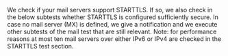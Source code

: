 We check if your mail servers support STARTTLS. If so, we also check in the below subtests whether STARTTLS is configured sufficiently secure. In case no mail server (MX) is defined, we give a notification and we execute other subtests of the mail test that are still relevant. Note: for performance reasons at most ten mail servers over either IPv6 or IPv4 are checked in the STARTTLS test section.
